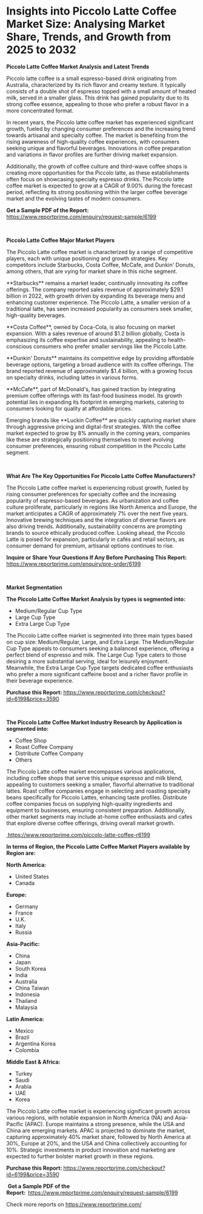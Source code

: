 <p><h1>Insights into Piccolo Latte Coffee Market Size: Analysing Market Share, Trends, and Growth from 2025 to 2032</h1></p><p><strong>Piccolo Latte Coffee Market Analysis and Latest Trends</strong></p>
<p><p>Piccolo latte coffee is a small espresso-based drink originating from Australia, characterized by its rich flavor and creamy texture. It typically consists of a double shot of espresso topped with a small amount of heated milk, served in a smaller glass. This drink has gained popularity due to its strong coffee essence, appealing to those who prefer a robust flavor in a more concentrated format.</p><p>In recent years, the Piccolo latte coffee market has experienced significant growth, fueled by changing consumer preferences and the increasing trend towards artisanal and specialty coffee. The market is benefiting from the rising awareness of high-quality coffee experiences, with consumers seeking unique and flavorful beverages. Innovations in coffee preparation and variations in flavor profiles are further driving market expansion.</p><p>Additionally, the growth of coffee culture and third-wave coffee shops is creating more opportunities for the Piccolo latte, as these establishments often focus on showcasing specialty espresso drinks. The Piccolo latte coffee market is expected to grow at a CAGR of 9.00% during the forecast period, reflecting its strong positioning within the larger coffee beverage market and the evolving tastes of modern consumers.</p></p>
<p><strong>Get a Sample PDF of the Report:&nbsp;</strong> <a href="https://www.reportprime.com/enquiry/request-sample/6199?utm_campaign=3022&utm_medium=2&utm_source=Github&utm_content=ia&utm_term=19032025&utm_id=piccolo-latte-coffee">https://www.reportprime.com/enquiry/request-sample/6199</a></p>
<p>&nbsp;</p>
<p><strong>Piccolo Latte Coffee Major Market Players</strong></p>
<p><p>The Piccolo Latte coffee market is characterized by a range of competitive players, each with unique positioning and growth strategies. Key competitors include Starbucks, Costa Coffee, McCafe, and Dunkin' Donuts, among others, that are vying for market share in this niche segment.</p><p>**Starbucks** remains a market leader, continually innovating its coffee offerings. The company reported sales revenue of approximately $29.1 billion in 2022, with growth driven by expanding its beverage menu and enhancing customer experience. The Piccolo Latte, a smaller version of a traditional latte, has seen increased popularity as consumers seek smaller, high-quality beverages.</p><p>**Costa Coffee**, owned by Coca-Cola, is also focusing on market expansion. With a sales revenue of around $1.2 billion globally, Costa is emphasizing its coffee expertise and sustainability, appealing to health-conscious consumers who prefer smaller servings like the Piccolo Latte.</p><p>**Dunkin' Donuts** maintains its competitive edge by providing affordable beverage options, targeting a broad audience with its coffee offerings. The brand reported revenue of approximately $1.4 billion, with a growing focus on specialty drinks, including lattes in various forms.</p><p>**McCafe**, part of McDonald's, has gained traction by integrating premium coffee offerings with its fast-food business model. Its growth potential lies in expanding its footprint in emerging markets, catering to consumers looking for quality at affordable prices.</p><p>Emerging brands like **Luckin Coffee** are quickly capturing market share through aggressive pricing and digital-first strategies. With the coffee market expected to grow by 8% annually in the coming years, companies like these are strategically positioning themselves to meet evolving consumer preferences, ensuring robust competition in the Piccolo Latte segment.</p></p>
<p>&nbsp;</p>
<p><strong>What Are The Key Opportunities For Piccolo Latte Coffee Manufacturers?</strong></p>
<p><p>The Piccolo Latte coffee market is experiencing robust growth, fueled by rising consumer preferences for specialty coffee and the increasing popularity of espresso-based beverages. As urbanization and coffee culture proliferate, particularly in regions like North America and Europe, the market anticipates a CAGR of approximately 7% over the next five years. Innovative brewing techniques and the integration of diverse flavors are also driving trends. Additionally, sustainability concerns are prompting brands to source ethically produced coffee. Looking ahead, the Piccolo Latte is poised for expansion, particularly in cafés and retail sectors, as consumer demand for premium, artisanal options continues to rise.</p></p>
<p><strong>Inquire or Share Your Questions If Any Before Purchasing This Report:</strong> <a href="https://www.reportprime.com/enquiry/pre-order/6199?utm_campaign=3022&utm_medium=2&utm_source=Github&utm_content=ia&utm_term=19032025&utm_id=piccolo-latte-coffee">https://www.reportprime.com/enquiry/pre-order/6199</a></p>
<p>&nbsp;</p>
<p><strong>Market Segmentation</strong></p>
<p><strong>The Piccolo Latte Coffee Market Analysis by types is segmented into:</strong></p>
<p><ul><li>Medium/Regular Cup Type</li><li>Large Cup Type</li><li>Extra Large Cup Type</li></ul></p>
<p><p>The Piccolo Latte coffee market is segmented into three main types based on cup size: Medium/Regular, Large, and Extra Large. The Medium/Regular Cup Type appeals to consumers seeking a balanced experience, offering a perfect blend of espresso and milk. The Large Cup Type caters to those desiring a more substantial serving, ideal for leisurely enjoyment. Meanwhile, the Extra Large Cup Type targets dedicated coffee enthusiasts who prefer a more significant caffeine boost and a richer flavor profile in their beverage experience.</p></p>
<p><strong>Purchase this Report:&nbsp;</strong><a href="https://www.reportprime.com/checkout?id=6199&price=3590&utm_campaign=3022&utm_medium=2&utm_source=Github&utm_content=ia&utm_term=19032025&utm_id=piccolo-latte-coffee">https://www.reportprime.com/checkout?id=6199&price=3590</a></p>
<p>&nbsp;</p>
<p><strong>The Piccolo Latte Coffee Market Industry Research by Application is segmented into:</strong></p>
<p><ul><li>Coffee Shop</li><li>Roast Coffee Company</li><li>Distribute Coffee Company</li><li>Others</li></ul></p>
<p><p>The Piccolo Latte coffee market encompasses various applications, including coffee shops that serve this unique espresso and milk blend, appealing to customers seeking a smaller, flavorful alternative to traditional lattes. Roast coffee companies engage in selecting and roasting specialty beans specifically for Piccolo Lattes, enhancing taste profiles. Distribute coffee companies focus on supplying high-quality ingredients and equipment to businesses, ensuring consistent preparation. Additionally, other market segments may include at-home coffee enthusiasts and cafes that explore diverse coffee offerings, driving overall market growth.</p></p>
<p><a href="https://www.reportprime.com/piccolo-latte-coffee-r6199?utm_campaign=3022&utm_medium=2&utm_source=Github&utm_content=ia&utm_term=19032025&utm_id=piccolo-latte-coffee">&nbsp;https://www.reportprime.com/piccolo-latte-coffee-r6199</a></p>
<p><strong>In terms of Region, the Piccolo Latte Coffee Market Players available by Region are:</strong></p>
<p>
    <p> <strong> North America: </strong>
        <ul>
            <li>United States</li>
            <li>Canada</li>
        </ul>
        </p> 
    <p> <strong> Europe: </strong>
        <ul>
            <li>Germany</li>
            <li>France</li>
            <li>U.K.</li>
            <li>Italy</li>
            <li>Russia</li>
        </ul>
        </p> 
    <p> <strong> Asia-Pacific: </strong>
        <ul>
            <li>China</li>
            <li>Japan</li>
            <li>South Korea</li>
            <li>India</li>
            <li>Australia</li>
            <li>China Taiwan</li>
            <li>Indonesia</li>
            <li>Thailand</li>
            <li>Malaysia</li>
        </ul>
        </p> 
    <p> <strong> Latin America: </strong>
        <ul>
            <li>Mexico</li>
            <li>Brazil</li>
            <li>Argentina Korea</li>
            <li>Colombia</li>
        </ul>
        </p> 
    <p> <strong> Middle East & Africa: </strong>
        <ul>
            <li>Turkey</li>
            <li>Saudi</li>
            <li>Arabia</li>
            <li>UAE</li>
            <li>Korea</li>
        </ul>
    </p>
    </p>
<p><p>The Piccolo Latte coffee market is experiencing significant growth across various regions, with notable expansion in North America (NA) and Asia-Pacific (APAC). Europe maintains a strong presence, while the USA and China are emerging markets. APAC is projected to dominate the market, capturing approximately 40% market share, followed by North America at 30%, Europe at 20%, and the USA and China collectively accounting for 10%. Strategic investments in product innovation and marketing are expected to further bolster market growth in these regions.</p></p>
<p><strong>Purchase this Report: </strong><a href="https://www.reportprime.com/checkout?id=6199&price=3590&utm_campaign=3022&utm_medium=2&utm_source=Github&utm_content=ia&utm_term=19032025&utm_id=piccolo-latte-coffee">https://www.reportprime.com/checkout?id=6199&price=3590</a></p>
<p>&nbsp;<strong>Get a Sample PDF of the Report:&nbsp;&nbsp;</strong><a href="https://www.reportprime.com/enquiry/request-sample/6199?utm_campaign=3022&utm_medium=2&utm_source=Github&utm_content=ia&utm_term=19032025&utm_id=piccolo-latte-coffee">https://www.reportprime.com/enquiry/request-sample/6199</a></p>
<p><strong></strong></p>
<p>Check more reports on <a href="https://www.reportprime.com/?utm_campaign=3022&utm_medium=2&utm_source=Github&utm_content=ia&utm_term=19032025&utm_id=piccolo-latte-coffee">https://www.reportprime.com/</a></p>